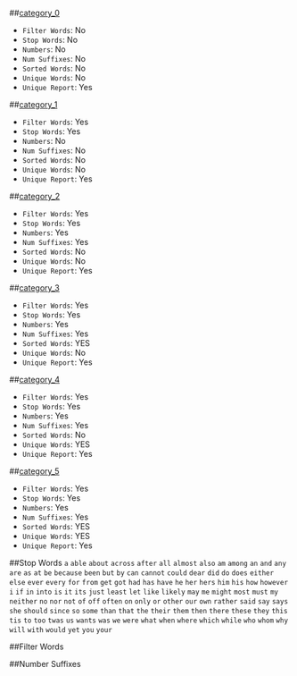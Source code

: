 ##[category_0](category_0)
  - `Filter Words`:  No
  - `Stop Words`:    No
  - `Numbers`:       No
  - `Num Suffixes`:  No
  - `Sorted Words`:  No
  - `Unique Words`:  No
  - `Unique Report`: Yes
  
##[category_1](category_1)
  - `Filter Words`:  Yes
  - `Stop Words`:    Yes
  - `Numbers`:       No
  - `Num Suffixes`:  No
  - `Sorted Words`:  No
  - `Unique Words`:  No
  - `Unique Report`: Yes

##[category_2](category_2)
  - `Filter Words`:  Yes
  - `Stop Words`:    Yes
  - `Numbers`:       Yes
  - `Num Suffixes`:  Yes
  - `Sorted Words`:  No
  - `Unique Words`:  No
  - `Unique Report`: Yes

##[category_3](category_3)
  - `Filter Words`:  Yes
  - `Stop Words`:    Yes
  - `Numbers`:       Yes
  - `Num Suffixes`:  Yes
  - `Sorted Words`:  YES
  - `Unique Words`:  No
  - `Unique Report`: Yes

##[category_4](category_4)
  - `Filter Words`:  Yes
  - `Stop Words`:    Yes
  - `Numbers`:       Yes
  - `Num Suffixes`:  Yes
  - `Sorted Words`:  No
  - `Unique Words`:  YES
  - `Unique Report`: Yes

##[category_5](category_5)
  - `Filter Words`:  Yes
  - `Stop Words`:    Yes
  - `Numbers`:       Yes
  - `Num Suffixes`:  Yes
  - `Sorted Words`:  YES
  - `Unique Words`:  YES
  - `Unique Report`: Yes

##Stop Words
`a` `able` `about` `across` `after` `all` `almost` `also` `am` `among` `an` `and` `any` `are` `as` `at` `be` `because` `been` `but` `by` `can` `cannot` `could` `dear` `did` `do` `does` `either` `else` `ever` `every` `for` `from` `get` `got` `had` `has` `have` `he` `her` `hers` `him` `his` `how` `however` `i` `if` `in` `into` `is` `it` `its` `just` `least` `let` `like` `likely` `may` `me` `might` `most` `must` `my` `neither` `no` `nor` `not` `of` `off` `often` `on` `only` `or` `other` `our` `own` `rather` `said` `say` `says` `she` `should` `since` `so` `some` `than` `that` `the` `their` `them` `then` `there` `these` `they` `this` `tis` `to` `too` `twas` `us` `wants` `was` `we` `were` `what` `when` `where` `which` `while` `who` `whom` `why` `will` `with` `would` `yet` `you` `your`

##Filter Words

##Number Suffixes
